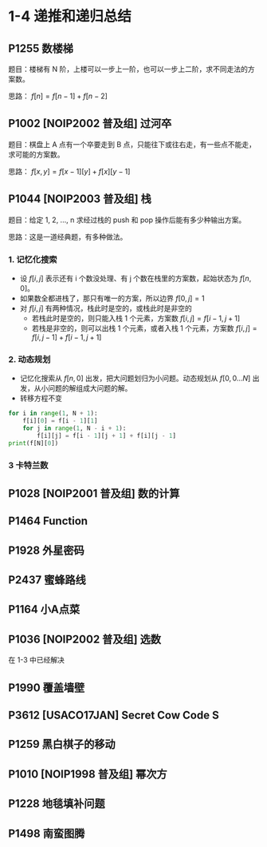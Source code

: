 # 1-4 递推和递归总结

## P1255	数楼梯

题目：楼梯有 N 阶，上楼可以一步上一阶，也可以一步上二阶，求不同走法的方案数。

思路： $f[n] = f[n-1] + f[n-2]$

## P1002	\[NOIP2002 普及组\] 过河卒

题目：棋盘上 A 点有一个卒要走到 B 点，只能往下或往右走，有一些点不能走，求可能的方案数。

思路： $f[x, y] = f[x-1][y] + f[x][y-1]$

## P1044	\[NOIP2003 普及组\] 栈

题目：给定 1, 2, ..., n 求经过栈的 push 和 pop 操作后能有多少种输出方案。

思路：这是一道经典题，有多种做法。

### 1. 记忆化搜索

- 设 $f[i,j]$ 表示还有 i 个数没处理、有 j 个数在栈里的方案数，起始状态为 $f[n,0]$。
- 如果数全都进栈了，那只有唯一的方案，所以边界 $f[0,j]=1$
- 对 $f[i,j]$ 有两种情况，栈此时是空的，或栈此时是非空的
  - 若栈此时是空的，则只能入栈 1 个元素，方案数 $f[i,j] = f[i-1, j+1]$
  - 若栈是非空的，则可以出栈 1 个元素，或者入栈 1 个元素，方案数 $f[i,j] = f[i, j-1] + f[i-1, j+1]$

### 2. 动态规划

- 记忆化搜索从 $f[n,0]$ 出发，把大问题划归为小问题。动态规划从 $f[0,0...N]$ 出发，从小问题的解组成大问题的解。
- 转移方程不变

```python
for i in range(1, N + 1):
    f[i][0] = f[i - 1][1]
    for j in range(1, N - i + 1):
        f[i][j] = f[i - 1][j + 1] + f[i][j - 1]
print(f[N][0])
```

### 3 卡特兰数



## P1028	\[NOIP2001 普及组\] 数的计算



## P1464	Function

## P1928	外星密码

## P2437	蜜蜂路线

## P1164	小A点菜

## P1036	\[NOIP2002 普及组\] 选数

在 1-3 中已经解决

## P1990	覆盖墙壁

## P3612	\[USACO17JAN\] Secret Cow Code S

## P1259	黑白棋子的移动	

## P1010	\[NOIP1998 普及组\] 幂次方

## P1228	地毯填补问题

## P1498	南蛮图腾